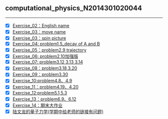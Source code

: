 ## computational_physics_N2014301020044 
---
- [x] [Exercise_02：English name](https://github.com/nasulong/computational_physics_N2014301020044/blob/master/exercise2.py)
- [x] [Exercise_03：move name](https://github.com/nasulong/computational_physics_N2014301020044/blob/master/exercise3/exercise3(01)-move%20name.py)
- [x] [Exercise_03：spin picture](https://github.com/nasulong/computational_physics_N2014301020044/blob/master/exercise3/exercise3(02)-move%20name.py)
- [x] [Exercise_04: problem1.5_decay of A and B](https://github.com/nasulong/computational_physics_N2014301020044/tree/master/exercise4)
- [x] [Exercise_05：problem2.9 trajectory](https://github.com/nasulong/computational_physics_N2014301020044/tree/master/exercise5)
- [x] [Exercise_06: problem2.10加强版](https://github.com/nasulong/computational_physics_N2014301020044/blob/master/exercise6.problem2.10/README.md)
- [x] [Exercise_07: problem3.12 3.13 3.14](https://github.com/nasulong/computational_physics_N2014301020044/blob/master/exercise07/README.md)
- [x] [Exercise_08：problem3.18,3.20](https://github.com/nasulong/computational_physics_N2014301020044/blob/master/exercise08/README.md)
- [x] [Exercise_09：problem3.30](https://github.com/nasulong/computational_physics_N2014301020044/blob/master/exercise09/README.md)  
- [x] [Exercise_10:problem4.8、4.9](http://www.jianshu.com/p/9055c7696c3e)
- [x] [Exercise_11：problem4.19、4.20](http://www.jianshu.com/p/ce87cbd0a58e)
- [x] [Exercise_12:problem5.1,5.3](http://www.jianshu.com/p/19b90c12378f)
- [x] [Exercise_13：problem6.9、6.12](http://www.jianshu.com/p/1a9e076de3d6)
- [x] [Exercise_14：期末大作业](http://www.jianshu.com/p/cdeb743e2c8f)      
- [x] [陆文龙的量子力学(学期中给老师的链接有问题)](https://github.com/nasulong/computational_physics_N2014301020044/blob/master/lzlx/%E9%87%8F%E5%AD%90%E5%8A%9B%E5%AD%A6%E4%BD%9C%E4%B8%9A.md)
